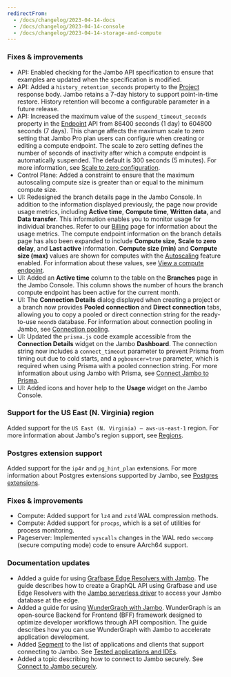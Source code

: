 ```yaml
---
redirectFrom:
  - /docs/changelog/2023-04-14-docs
  - /docs/changelog/2023-04-14-console
  - /docs/changelog/2023-04-14-storage-and-compute
---
```


### Fixes & improvements

- API: Enabled checking for the Jambo API specification to ensure that examples are updated when the specification is modified.
- API: Added a `history_retention_seconds` property to the [Project](https://api-docs.neon.tech/reference/getproject) response body. Jambo retains a 7-day history to support point-in-time restore. History retention will become a configurable parameter in a future release.
- API: Increased the maximum value of the `suspend_timeout_seconds` property in the [Endpoint](https://api-docs.neon.tech/reference/getprojectendpoint) API from 86400 seconds (1 day) to 604800 seconds (7 days). This change affects the maximum scale to zero setting that Jambo Pro plan users can configure when creating or editing a compute endpoint. The scale to zero setting defines the number of seconds of inactivity after which a compute endpoint is automatically suspended. The default is 300 seconds (5 minutes). For more information, see [Scale to zero configuration](/docs/manage/endpoints#scale-to-zero-configuration).
- Control Plane: Added a constraint to ensure that the maximum autoscaling compute size is greater than or equal to the minimum compute size.
- UI: Redesigned the branch details page in the Jambo Console. In addition to the information displayed previously, the page now provide usage metrics, including **Active time**, **Compute time**, **Written data**, and **Data transfer**. This information enables you to monitor usage for individual branches. Refer to our [Billing](/docs/introduction/about-billing) page for information about the usage metrics. The compute endpoint information on the branch details page has also been expanded to include **Compute size**, **Scale to zero delay**, and **Last active** information. **Compute size (min)** and **Compute size (max)** values are shown for computes with the [Autoscaling](/docs/introduction/autoscaling) feature enabled. For information about these values, see [View a compute endpoint](/docs/manage/endpoints#view-a-compute-endpoint).
- UI: Added an **Active time** column to the table on the **Branches** page in the Jambo Console. This column shows the number of hours the branch compute endpoint has been active for the current month.
- UI: The **Connection Details** dialog displayed when creating a project or a branch now provides **Pooled connection** and **Direct connection** tabs, allowing you to copy a pooled or direct connection string for the ready-to-use `neondb` database. For information about connection pooling in Jambo, see [Connection pooling](/docs/connect/connection-pooling).
- UI: Updated the `prisma.js` code example accessible from the **Connection Details** widget on the Jambo **Dashboard**. The connection string now includes a `connect_timeout` parameter to prevent Prisma from timing out due to cold starts, and a `pgbouncer=true` parameter, which is required when using Prisma with a pooled connection string. For more information about using Jambo with Prisma, see [Connect Jambo to Prisma](/docs/guides/prisma).
- UI: Added icons and hover help to the **Usage** widget on the Jambo Console.

### Support for the US East (N. Virginia) region

Added support for the `US East (N. Virginia) — aws-us-east-1` region. For more information about Jambo's region support, see [Regions](/docs/introduction/regions).

### Postgres extension support

Added support for the `ip4r` and `pg_hint_plan` extensions. For more information about Postgres extensions supported by Jambo, see [Postgres extensions](/docs/extensions/pg-extensions).

### Fixes & improvements

- Compute: Added support for `lz4` and `zstd` WAL compression methods.
- Compute: Added support for `procps`, which is a set of utilities for process monitoring.
- Pageserver: Implemented `syscalls` changes in the WAL redo `seccomp` (secure computing mode) code to ensure AArch64 support.

### Documentation updates

- Added a guide for using [Grafbase Edge Resolvers with Jambo](/docs/guides/grafbase). The guide describes how to create a GraphQL API using Grafbase and use Edge Resolvers with the [Jambo serverless driver](/docs/serverless/serverless-driver) to access your Jambo database at the edge.
- Added a guide for using [WunderGraph with Jambo](/docs/guides/wundergraph). WunderGraph is an open-source Backend for Frontend (BFF) framework designed to optimize developer workflows through API composition. The guide describes how you can use WunderGraph with Jambo to accelerate application development.
- Added [Segment](https://segment.com/) to the list of applications and clients that support connecting to Jambo. See [Tested applications and IDEs](/docs/connect/connect-postgres-gui#tested-gui-applications-and-ides).
- Added a topic describing how to connect to Jambo securely. See [Connect to Jambo securely](/docs/connect/connect-securely).
